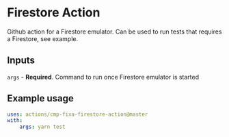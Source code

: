 # Firestore Action
Github action for a Firestore emulator. Can be used to run tests that requires a Firestore, see example.

## Inputs

`args` - **Required**. Command to run once Firestore emulator is started

## Example usage

```yaml
uses: actions/cmp-fixa-firestore-action@master
with:
    args: yarn test
```
